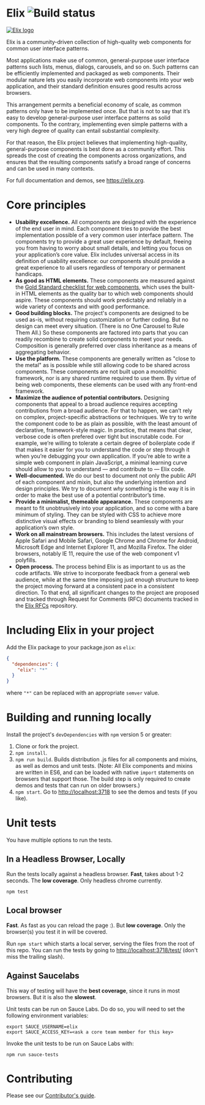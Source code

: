 # Elix ![Build status](https://travis-ci.org/elix/elix.svg?branch=master)

[![Elix logo](https://cdn.rawgit.com/elix/elix.org/3e158c0a/public/src/images/elix.png)](https://elix.org)

Elix is a community-driven collection of high-quality web components for common
user interface patterns.

Most applications make use of common, general-purpose user interface patterns
such lists, menus, dialogs, carousels, and so on. Such patterns can be
efficiently implemented and packaged as web components. Their modular nature
lets you easily incorporate web components into your web application, and their
standard definition ensures good results across browsers.

This arrangement permits a beneficial economy of scale, as common patterns only
have to be implemented once. But that is not to say that it’s easy to develop
general-purpose user interface patterns as solid components. To the contrary,
implementing even simple patterns with a very high degree of quality can entail
substantial complexity.

For that reason, the Elix project believes that implementing high-quality,
general-purpose components is best done as a community effort. This spreads the
cost of creating the components across organizations, and ensures that the
resulting components satisfy a broad range of concerns and can be used in many
contexts.

For full documentation and demos, see https://elix.org.


# Core principles

* **Usability excellence.** All components are designed with the experience of
  the end user in mind. Each component tries to provide the best implementation
  possible of a very common user interface pattern. The components try to
  provide a great user experience by default, freeing you from having to worry
  about small details, and letting you focus on your application’s core value.
  Elix includes universal access in its definition of usability excellence: our
  components should provide a great experience to all users regardless of
  temporary or permanent handicaps.
* **As good as HTML elements.** These components are measured against the [Gold
  Standard checklist for web
  components](https://github.com/webcomponents/gold-standard/wiki), which uses
  the built-in HTML elements as the quality bar to which web components should
  aspire. These components should work predictably and reliably in a wide
  variety of contexts and with good performance.
* **Good building blocks.** The project's components are designed to be used
  as-is, without requiring customization or further coding. But no design can
  meet every situation. (There is no One Carousel to Rule Them All.) So these
  components are factored into parts that you can readily recombine to create
  solid components to meet your needs. Composition is generally preferred over
  class inheritance as a means of aggregating behavior.
* **Use the platform.** These components are generally written as "close to the
  metal" as is possible while still allowing code to be shared across
  components. These components are not built upon a monolithic framework, nor is
  any shared runtime required to use them. By virtue of being web components,
  these elements can be used with any front-end framework.
* **Maximize the audience of potential contributors.** Designing components that
  appeal to a broad audience requires accepting contributions from a broad
  audience. For that to happen, we can’t rely on complex, project-specific
  abstractions or techniques. We try to write the component code to be as plain
  as possible, with the least amount of declarative, framework-style magic. In
  practice, that means that clear, verbose code is often prefered over tight but
  inscrutable code. For example, we’re willing to tolerate a certain degree of
  boilerplate code if that makes it easier for you to understand the code or
  step through it when you’re debugging your own application. If you’re able to
  write a simple web component in plain JavaScript, a minimal learning curve
  should allow to you to understand — and contribute to — Elix code.
* **Well-documented.** We do our best to document not only the public API of
  each component and mixin, but also the underlying intention and design
  principles. We try to document *why* something is the way it is in order to
  make the best use of a potential contributor’s time.
* **Provide a minimalist, themeable appearance.** These components are meant to
  fit unobtrusively into your application, and so come with a bare minimum of
  styling. They can be styled with CSS to achieve more distinctive visual
  effects or branding to blend seamlessly with your application’s own style.
* **Work on all mainstream browsers.** This includes the latest versions of
  Apple Safari and Mobile Safari, Google Chrome and Chrome for Android,
  Microsoft Edge and Internet Explorer 11, and Mozilla Firefox. The older
  browsers, notably IE 11, require the use of the web component v1 polyfills.
* **Open process.**
  The process behind Elix is as important to us as the code artifacts. We strive
  to incorporate feedback from a general web audience, while at the same time
  imposing just enough structure to keep the project moving forward at a
  consistent pace in a consistent direction. To that end, all significant
  changes to the project are proposed and tracked through Request for Comments
  (RFC) documents tracked in the [Elix RFCs](https://github.com/elix/rfcs)
  repository.


# Including Elix in your project

Add the Elix package to your package.json as `elix`:
```json
{
  "dependencies": {
    "elix": "*"
  }
}
```

where `"*"` can be replaced with an appropriate `semver` value.


# Building and running locally

Install the project's `devDependencies` with `npm` version 5 or greater:

1. Clone or fork the project.
2. `npm install`.
3. `npm run build`. Builds distribution .js files for all components and mixins,
   as well as demos and unit tests. (Note: All Elix components and mixins are
   written in ES6, and can be loaded with native `import` statements on browsers
   that support those. The build step is only required to create demos and tests
   that can run on older browsers.)
4. `npm start`. Go to [http://localhost:3718](http://localhost:3718) to see the demos and tests (if you like).


# Unit tests

You have multiple options to run the tests.

## In a Headless Browser, Locally

Run the tests locally against a headless browser.
**Fast**, takes about 1-2 seconds.
The **low coverage**. Only headless chrome currently.
```
npm test
```

## Local browser 

**Fast**. As fast as you can reload the page :).
But **low coverage**. Only the browser(s) you test it in will be covered.

Run `npm start` which starts a local server, serving the files from the root
of this repo. You can run the tests by going to [http://localhost:3718/test/](http://localhost:3718/test/) (don't miss the trailing slash).

## Against Saucelabs 

This way of testing will have the **best coverage**, since it runs in most browsers.
But it is also the **slowest**.

Unit tests can be run on Sauce Labs. Do do so, you will need to set the
following environment variables:

```
export SAUCE_USERNAME=elix
export SAUCE_ACCESS_KEY=<ask a core team member for this key>
```

Invoke the unit tests to be run on Sauce Labs with:

```
npm run sauce-tests
```


# Contributing

Please see our [Contributor's guide](Contributing.md).
